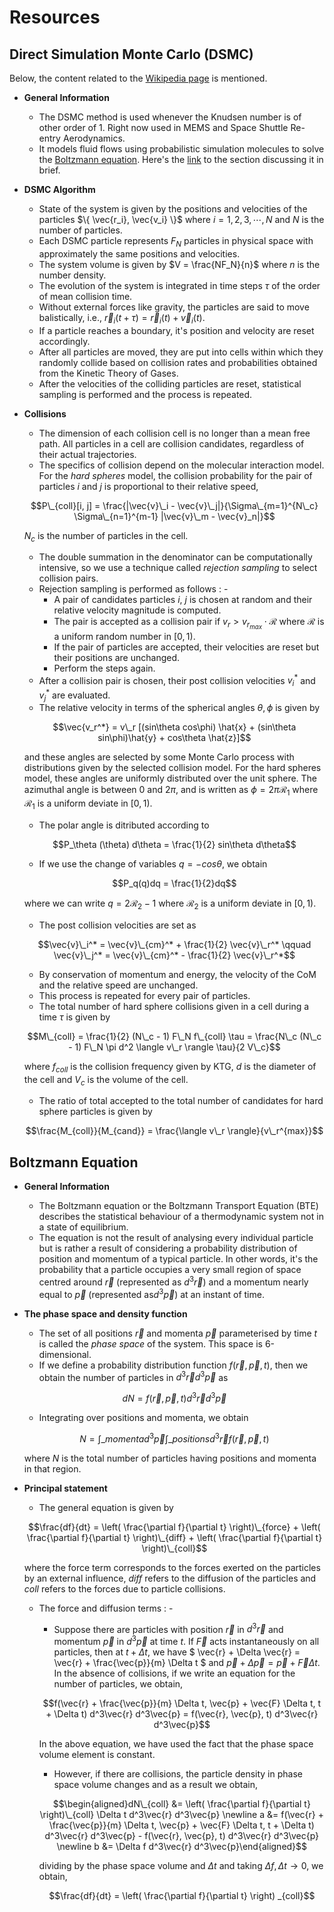 # Resources

## Direct Simulation Monte Carlo (DSMC)

Below, the content related to the [Wikipedia page](https://en.wikipedia.org/wiki/Direct_simulation_Monte_Carlo) is mentioned.

- **General Information**
	- The DSMC method is used whenever the Knudsen number is of other order of 1. Right now used in MEMS and Space Shuttle Re-entry Aerodynamics.
	- It models fluid flows using probabilistic simulation molecules to solve the [Boltzmann equation](https://en.wikipedia.org/wiki/Boltzmann_equation). Here's the [link](#boltzmann-equation) to the section discussing it in brief.
- **DSMC Algorithm**
	- State of the system is given by the positions and velocities of the particles $\{ \vec{r_i}, \vec{v_i} \}$ where $i = 1, 2, 3, \cdots, N$ and $N$ is the number of particles.
	- Each DSMC particle represents $F_N$ particles in physical space with approximately the same positions and velocities.
	- The system volume is given by $V = \frac{NF_N}{n}$ where $n$ is the number density.
	- The evolution of the system is integrated in time steps $\tau$ of the order of mean collision time.
	- Without external forces like gravity, the particles are said to move balistically, i.e., $\vec{r}_i(t + \tau) = \vec{r}_i(t) + \vec{v}_i(t)$.
	- If a particle reaches a boundary, it's position and velocity are reset accordingly.
	- After all particles are moved, they are put into cells within which they randomly collide based on collision rates and probabilities obtained from the Kinetic Theory of Gases.
	- After the velocities of the colliding particles are reset, statistical sampling is performed and the process is repeated.
- **Collisions**
	- The dimension of each collision cell is no longer than a mean free path. All particles in a cell are collision candidates, regardless of their actual trajectories.
	- The specifics of collision depend on the molecular interaction model. For the _hard spheres_ model, the collision probability for the pair of particles $i$ and $j$ is proportional to their relative speed,
	
	$$P\_{coll}[i, j] = \frac{|\vec{v}\_i - \vec{v}\_j|}{\Sigma\_{m=1}^{N\_c} \Sigma\_{n=1}^{m-1} |\vec{v}\_m - \vec{v}_n|}$$
	
	$N_c$ is the number of particles in the cell.
	- The double summation in the denominator can be computationally intensive, so we use a technique called _rejection sampling_ to select collision pairs.
	- Rejection sampling is performed as follows : -
		- A pair of candidates particles $i$, $j$ is chosen at random and their relative velocity magnitude is computed.
		- The pair is accepted as a collision pair if $v_r > v_{r_{max}} \cdot \mathcal{R}$ where $\mathcal{R}$ is a uniform random number in $[0,1)$.
		- If the pair of particles are accepted, their velocities are reset but their positions are unchanged.
		- Perform the steps again.
	- After a collision pair is chosen, their post collision velocities $` v_i^* `$ and $` v_j^* `$ are evaluated.
	- The relative velocity in terms of the spherical angles $\theta, \phi$ is given by
	
	$$\vec{v_r^*} = v\_r [(sin\theta cos\phi) \hat{x} + (sin\theta sin\phi)\hat{y} + cos\theta \hat{z}]$$
	
	and these angles are selected by some Monte Carlo process with distributions given by the selected collision model. For the hard spheres model, these angles are uniformly distributed over the unit sphere. The azimuthal angle is between $0$ and $2\pi$, and is written as $` \phi = 2\pi \mathcal{R}_1 `$ where $` \mathcal{R}_1 `$ is a uniform deviate in $[0,1)$.
	- The polar angle is ditributed according to 
	
	$$P_\theta (\theta) d\theta = \frac{1}{2} sin\theta d\theta$$
	
	- If we use the change of variables $q = -cos\theta$, we obtain
	
	$$P_q(q)dq = \frac{1}{2}dq$$
	
	where we can write $` q = 2 \mathcal{R}_2 - 1 `$ where $` \mathcal{R}_2 `$ is a uniform deviate in $` [0,1) `$.
	- The post collision velocities are set as
	
	$$\vec{v}\_i^* = \vec{v}\_{cm}^* + \frac{1}{2} \vec{v}\_r^* \qquad \vec{v}\_j^* = \vec{v}\_{cm}^* - \frac{1}{2} \vec{v}\_r^*$$
	
	- By conservation of momentum and energy, the velocity of the CoM and the relative speed are unchanged.
	- This process is repeated for every pair of particles.
	- The total number of hard sphere collisions given in a cell during a time $` \tau `$ is given by
	
	$$M\_{coll} = \frac{1}{2} (N\_c - 1) F\_N f\_{coll} \tau = \frac{N\_c (N\_c - 1) F\_N \pi d^2 \langle v\_r \rangle \tau}{2 V\_c}$$
	
	where $` f_{coll}`$ is the collision frequency given by KTG, $` d `$ is the diameter of the cell and $` V_c `$ is the volume of the cell.
	- The ratio of total accepted to the total number of candidates for hard sphere particles is given by 
	
	$$\frac{M_{coll}}{M_{cand}} = \frac{\langle v\_r \rangle}{v\_r^{max}}$$
	
## Boltzmann Equation

- **General Information**
	- The Boltzmann equation or the Boltzmann Transport Equation (BTE) describes the statistical behaviour of a thermodynamic system not in a state of equilibrium.
	- The equation is not the result of analysing every individual particle but is rather a result of considering a probability distribution of position and momentum of a typical particle. In other words, it's the probability that a particle occupies a very small region of space centred around $` \vec{r} `$ (represented as $` d^3\vec{r} `$) and a momentum nearly equal to $` \vec{p} `$ (represented as$` d^3\vec{p} `$) at an instant of time.
- **The phase space and density function**
	- The set of all positions $` \vec{r} `$ and momenta $` \vec{p} `$ parameterised by time $t$ is called the _phase space_ of the system. This space is 6-dimensional.
	- If we define a probability distribution function $` f(\vec{r}, \vec{p}, t) `$, then we obtain the number of particles in $` d^3 \vec{r} d^3 \vec{p} `$ as 
	
	$$dN = f(\vec{r}, \vec{p}, t) d^3 \vec{r} d^3 \vec{p}$$
	
	- Integrating over positions and momenta, we obtain
	
	$$N = \int\_{momenta} d^3 \vec{p} \int\_{positions} d^3 \vec{r} f(\vec{r}, \vec{p}, t)$$
	
	where $N$ is the total number of particles having positions and momenta in that region.
- **Principal statement**
	- The general equation is given by
	
	$$\frac{df}{dt} = \left( \frac{\partial f}{\partial t} \right)\_{force} + \left( \frac{\partial f}{\partial t} \right)\_{diff} + \left( \frac{\partial f}{\partial t} \right)\_{coll}$$
	
	where the force term corresponds to the forces exerted on the particles by an external influence, _diff_ refers to the diffusion of the particles and _coll_ refers to the forces due to particle collisions.
	- The force and diffusion terms : -
		- Suppose there are particles with position $` \vec{r} `$ in $` d^3 \vec{r} `$ and momentum $` \vec{p} `$ in $` d^3 \vec{p} `$ at time $` t `$. If $\vec{F}$ acts instantaneously on all particles, then at $` t + \Delta t `$, we have $` \vec{r} + \Delta \vec{r} = \vec{r} + \frac{\vec{p}}{m} \Delta t `$ and $` \vec{p} + \Delta \vec{p} = \vec{p} + \vec{F} \Delta t `$. In the absence of collisions, if we write an equation for the number of particles, we obtain,
		
		$$f(\vec{r} + \frac{\vec{p}}{m} \Delta t, \vec{p} + \vec{F} \Delta t, t + \Delta t) d^3\vec{r} d^3\vec{p} = f(\vec{r}, \vec{p}, t) d^3\vec{r} d^3\vec{p}$$
		
		In the above equation, we have used the fact that the phase space volume element is constant.
		
		- However, if there are collisions, the particle density in phase space volume changes and as a result we obtain,
		
		$$\begin{aligned}dN\_{coll} &= \left( \frac{\partial f}{\partial t} \right)\_{coll} \Delta t d^3\vec{r} d^3\vec{p} \newline a &= f(\vec{r} + \frac{\vec{p}}{m} \Delta t, \vec{p} + \vec{F} \Delta t, t + \Delta t) d^3\vec{r} d^3\vec{p} - f(\vec{r}, \vec{p}, t) d^3\vec{r} d^3\vec{p} \newline b &= \Delta f d^3\vec{r} d^3\vec{p}\end{aligned}$$
		
		dividing by the phase space volume and $` \Delta t `$ and taking $` \Delta f, \Delta t \to 0 `$, we obtain,
		
		$$\frac{df}{dt} = \left( \frac{\partial f}{\partial t} \right) _{coll}$$
